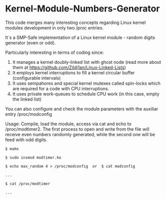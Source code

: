 # Kernel-Module-Numbers-Generator

This code merges many interesting concepts regarding Linux kernel modules development in only two /proc entries.

It`s a SMP-Safe implementation of a Linux kernel module - random digits generator (even or odd).

Particularly interesting in terms of coding since:

1. It manages a kernel doubly-linked list with ghost node (read more about them at https://github.com/Zildj1an/Linux-Linked-Lists)
2. It employs kernel interruptions to fill a kernel circular buffer (configurable intervals)
3. It uses sempahores and special kernel mutexes called spin-locks which are required for a code with CPU interruptions.
4. It uses private work-queues to schedule CPU work (in this case, empty the linked list)

You can also configure and check the module parameters with the auxiliar entry /proc/modconfig

Usage: Compile, load the module, access via cat and echo to /proc/modtimer2. The first process to open and write from the file will receive even numbers randomly generated, while the second one will be feed with odd digits.




    $ make

    $ sudo insmod modtimer.ko

    $ echo max_random 4 > /proc/modconfig  or  $ cat modconfig

    ...

    $ cat /proc/modtimer
    
    ...


